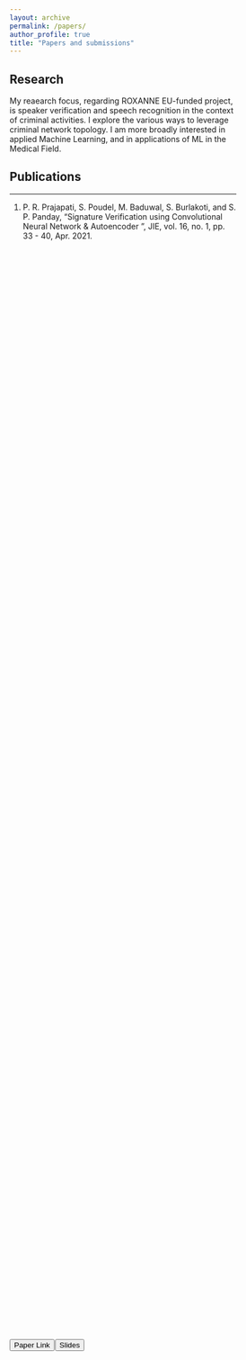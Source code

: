 ```yaml
---
layout: archive
permalink: /papers/
author_profile: true
title: "Papers and submissions"
---
```


<style>

  @import "compass/css3";

  /* Some vars */
  $background-color: hsl(50, 5, 97);
  $black: hsl(200, 40, 10);
  $white: $background-color;
  $base-font-size: 2em;
  $base-line-height: 1.3em;

  .ludwig {
  position: relative;
  padding-left: 1em;
  border-left: 0.2em solid lighten($black, 40%);
  font-family: 'Roboto', serif;
  font-size: $base-font-size;
  line-height: $base-line-height;
  font-weight: 100;
  &:before, &:after {
      content: '\201C';
      font-family: 'Sanchez';
      color: lighten($black, 40%);
   }
   &:after {
      content: '\201D';
   }
  }

.column {
  align-content:center;
  float: left;
  width: 50%;
  height: 100%;
}

.column_home {
  align-content:center;
  float: left;
  width: 20%;
  height: 100%;
}


.center_text {
  align-content:center;
  width: 50%;
  vertical-align: middle;
  text-align:justify;
  text-align-last: center;
}

#left-col {
  align-content:center;
  text-align: center;
}

/* Clear floats after the columns */
.row:after {
  content: "";
  display: table;
  clear: both;
}

* {
  box-sizing: border-box;
}

i {
  font-size: 0.4em;
}


#right-col {
  align-content:center;
  text-align: center;
}
</style>

## Research

My reaearch focus, regarding ROXANNE EU-funded project, is speaker verification and speech recognition in the context of criminal activities. I explore the various ways to leverage criminal network topology. I am more broadly interested in applied Machine Learning, and in applications of ML in the Medical Field. 

## Publications

---


1. P. R. Prajapati, S. Poudel, M. Baduwal, S. Burlakoti, and S. P. Panday, “Signature Verification using Convolutional Neural Network & Autoencoder ”, JIE, vol. 16, no. 1, pp. 33 - 40, Apr. 2021.
<div class="row">
  
  <div class="column_home" id="left-col" align="center">
    <div style="width:100%; text-align:justify; align-content:left; display:inline-block;">
		<input action="action" class="button" type="button" value="Paper Link" onclick="location.href='https://tuta.pcampus.edu.np/journal/index.php/jie/article/view/16-01-05/fulltext-160105';"/>
    </div>
  </div>
  
  <div class="column_home" id="left-col" align="center">
    <div style="width:100%; text-align:justify; align-content:left; display:inline-block;">
		<input action="action" class="button" type="button" value="Slides" onclick=" "/>
    </div>
  </div>

</div>

---


## News

I am also sharing some informal news on the following social networks:

<div itemscope itemtype="https://schema.org/Person"><a itemprop="sameAs" content="https://orcid.org/0000-0002-5059-0219" href="https://orcid.org/0000-0002-5059-0219" target="orcid.widget" rel="me noopener noreferrer" style="vertical-align:top;"><img src="https://orcid.org/sites/default/files/images/orcid_16x16.png" style="width:1em;margin-right:.5em;" alt="ORCID iD icon"></a></div>

<input action="action" class="button" type="button" value="Find me on Google Scholar" onclick="location.href='https://scholar.google.com/citations?user=r9hJzdwAAAAJ&hl=en';"/>

<input action="action" class="button" type="button" value="Find me on Research Gate" onclick="location.href='https://www.researchgate.net/profile/Mael_Fabien';"/>

<input action="action" class="button" type="button" value="Find me on GitHub" onclick="location.href='https://github.com/maelfabien';"/>

<input action="action" class="button" type="button" value="Find me on LinkedIn" onclick="location.href='https://www.linkedin.com/in/mael-fabien';"/>

<input action="action" class="button" type="button" value="Find me on Twitter" onclick="location.href='https://twitter.com/fabien_mael';"/>




<br>

<script type="text/javascript" src="//downloads.mailchimp.com/js/signup-forms/popup/unique-methods/embed.js" data-dojo-config="usePlainJson: true, isDebug: false"></script><script type="text/javascript">window.dojoRequire(["mojo/signup-forms/Loader"], function(L) { L.start({"baseUrl":"mc.us3.list-manage.com","uuid":"c76a8e2ec2bd989affb9a074f","lid":"4646542adb","uniqueMethods":true}) })</script>

 [Paper Link](https://tuta.pcampus.edu.np/journal/index.php/jie/article/view/16-01-05/fulltext-160105)
